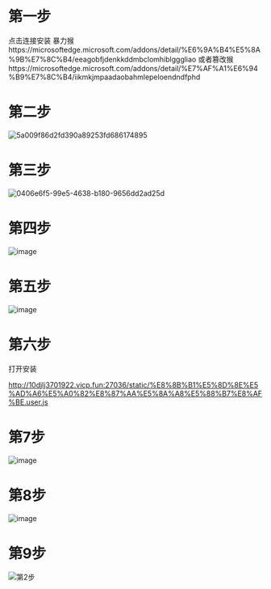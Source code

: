 <h1>第一步</h1>
点击连接安装
暴力猴https://microsoftedge.microsoft.com/addons/detail/%E6%9A%B4%E5%8A%9B%E7%8C%B4/eeagobfjdenkkddmbclomhiblgggliao
或者篡改猴https://microsoftedge.microsoft.com/addons/detail/%E7%AF%A1%E6%94%B9%E7%8C%B4/iikmkjmpaadaobahmlepeloendndfphd

<h1>第二步</h1>

![5a009f86d2fd390a89253fd686174895](https://github.com/user-attachments/assets/18cf1b66-1694-41da-a876-3d161d703a1f)</br>
<h1>第三步</h1>

![0406e6f5-99e5-4638-b180-9656dd2ad25d](https://github.com/user-attachments/assets/044eb5c1-148b-4574-baba-cae9e6f7008d)</br>
<h1>第四步</h1>

![image](https://github.com/user-attachments/assets/f0903535-d7b1-4dae-bb99-27af4acc536e)</br>
<h1>第五步</h1>

![image](https://github.com/user-attachments/assets/eaa4d025-16b3-48f9-b2e9-84dc810b14f4)</br>






<h1>第六步</h1>
打开安装

http://10djlj3701922.vicp.fun:27036/static/%E8%8B%B1%E5%8D%8E%E5%AD%A6%E5%A0%82%E8%87%AA%E5%8A%A8%E5%88%B7%E8%AF%BE.user.js









<h1>第7步</h1>

![image](https://github.com/user-attachments/assets/93376814-737c-46f6-b1ba-d6774d299b34)</br>

<h1>第8步</h1>

![image](https://github.com/user-attachments/assets/1d0756c6-f661-4ecb-ab0f-1bc3e85db50f)</br>


<h1>第9步</h1>

![第2步](https://github.com/user-attachments/assets/09fc9682-0549-4716-955e-116c10ecf58c)
</br>



